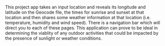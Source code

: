 This project app takes an input location and reveals its longitude and latitude on the Geocode file, the times for sunrise and sunset at that location and then shares some weather information at that location (i.e. temperature, humidity and wind speed).
There is a navigation bar which will direct you to each of these pages.
This application can prove to be ideal in determining the viablity of any outdoor activities that could be impacted by the presence of sunlight or weather conditions.
